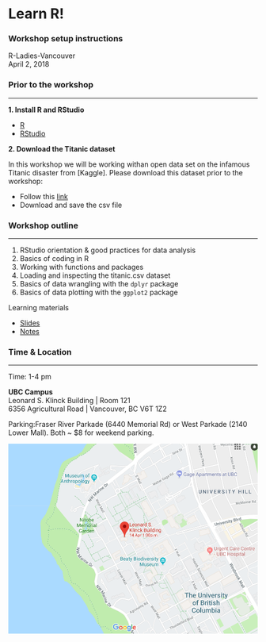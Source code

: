 # Learn R!
### Workshop setup instructions
R-Ladies-Vancouver  
April 2, 2018 


### Prior to the workshop

---

**1. Install R and RStudio**

* [R](https://cran.r-project.org/)
* [RStudio](https://www.rstudio.com/products/rstudio/#Desktop)

**2. Download the Titanic dataset**

In this workshop we will be working withan open data set on the infamous Titanic disaster from [Kaggle]. Please download this dataset prior to the workshop:

* Follow this [link](https://drive.google.com/open?id=1iK6tiBsb4cabyi7mP5FLCH6LWYs4hOSI)
* Download and save the csv file


### Workshop outline

---

1. RStudio orientation & good practices for data analysis   
2. Basics of coding in R  
3. Working with functions and packages  
4. Loading and inspecting the titanic.csv dataset
5. Basics of data wrangling with the `dplyr` package  
6. Basics of data plotting with the `ggplot2` package  

Learning materials 

* [Slides](https://github.com/R-Ladies-Vancouver/April2018-Learn-R-Beginner/blob/master/Slides/2018-April_event-presentation.pdf)  
* [Notes](https://github.com/R-Ladies-Vancouver/April2018-Learn-R-Beginner/blob/master/Learn-R-tutorial.md)

### Time & Location

---

Time: 1-4 pm

**UBC Campus**  
Leonard S. Klinck Building | Room 121  
6356 Agricultural Road | Vancouver, BC V6T 1Z2 

Parking:Fraser River Parkade (6440 Memorial Rd) or West Parkade (2140 Lower Mall). Both ~ $8 for weekend parking.

![](Img/map.png)




